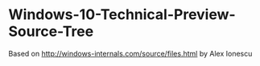 # Windows-10-Technical-Preview-Source-Tree
Based on http://windows-internals.com/source/files.html by Alex Ionescu
